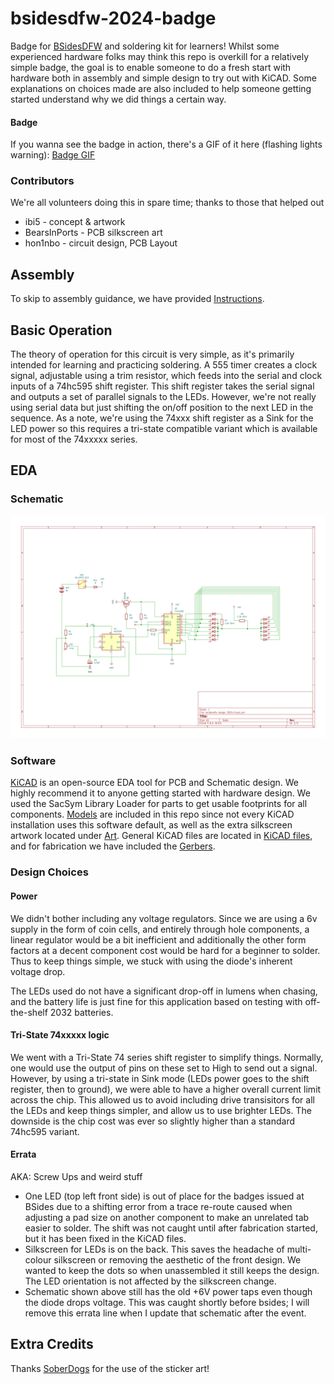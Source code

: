 # bsidesdfw-2024-badge
Badge for [BSidesDFW](https://bsidesdfw.com/) and soldering kit for learners! Whilst some experienced hardware folks may think this repo is overkill for a relatively simple badge, the goal is to enable someone to do a fresh start with hardware both in assembly and simple design to try out with KiCAD. Some explanations on choices made are also included to help someone getting started understand why we did things a certain way.

#### Badge
If you wanna see the badge in action, there's a GIF of it here (flashing lights warning): [Badge GIF](/images/led-chase.gif)

### Contributors
We're all volunteers doing this in spare time; thanks to those that helped out
- ibi5 - concept & artwork
- BearsInPorts - PCB silkscreen art
- hon1nbo - circuit design, PCB Layout

## Assembly
To skip to assembly guidance, we have provided [Instructions](/INSTRUCTIONS.md).

## Basic Operation
The theory of operation for this circuit is very simple, as it's primarily intended for learning and practicing soldering. A 555 timer creates a clock signal, adjustable using a trim resistor, which feeds into the serial and clock inputs of a 74hc595 shift register. This shift register takes the serial signal and outputs a set of parallel signals to the LEDs. However, we're not really using serial data but just shifting the on/off position to the next LED in the sequence. As a note, we're using the 74xxx shift register as a Sink for the LED power so this requires a tri-state compatible variant which is available for most of the 74xxxxx series.

## EDA

### Schematic
![Schematic showing a 555 clock circuit feeding a 74xxxxx series shift register into an LED matrix](/images/Schematic.svg)

### Software
[KiCAD](https://www.kicad.org/) is an open-source EDA tool for PCB and Schematic design. We highly recommend it to anyone getting started with hardware design. We used the SacSym Library Loader for parts to get usable footprints for all components. [Models](/models) are included in this repo since not every KiCAD installation uses this software default, as well as the extra silkscreen artwork located under [Art](/art). General KiCAD files are located in [KiCAD files](/KiCAD%20files), and for fabrication we have included the [Gerbers](/gerbers).

### Design Choices

#### Power
We didn't bother including any voltage regulators. Since we are using a 6v supply in the form of coin cells, and entirely through hole components, a linear regulator would be a bit inefficient and additionally the other form factors at a decent component cost would be hard for a beginner to solder. Thus to keep things simple, we stuck with using the diode's inherent voltage drop.

The LEDs used do not have a significant drop-off in lumens when chasing, and the battery life is just fine for this application based on testing with off-the-shelf 2032 batteries. 

#### Tri-State 74xxxxx logic
We went with a Tri-State 74 series shift register to simplify things. Normally, one would use the output of pins on these set to High to send out a signal. However, by using a tri-state in Sink mode (LEDs power goes to the shift register, then to ground), we were able to have a higher overall current limit across the chip. This allowed us to avoid including drive transisitors for all the LEDs and keep things simpler, and allow us to use brighter LEDs. The downside is the chip cost was ever so slightly higher than a standard 74hc595 variant.

#### Errata
AKA: Screw Ups and weird stuff

- One LED (top left front side) is out of place for the badges issued at BSides due to a shifting error from a trace re-route caused when adjusting a pad size on another component to make an unrelated tab easier to solder. The shift was not caught until after fabrication started, but it has been fixed in the KiCAD files.
- Silkscreen for LEDs is on the back. This saves the headache of multi-colour silkscreen or removing the aesthetic of the front design. We wanted to keep the dots so when unassembled it still keeps the design. The LED orientation is not affected by the silkscreen change.
- Schematic shown above still has the old +6V power taps even though the diode drops voltage. This was caught shortly before bsides; I will remove this errata line when I update that schematic after the event.

## Extra Credits
Thanks [SoberDogs](https://soberdogs.weebly.com/) for the use of the sticker art!

